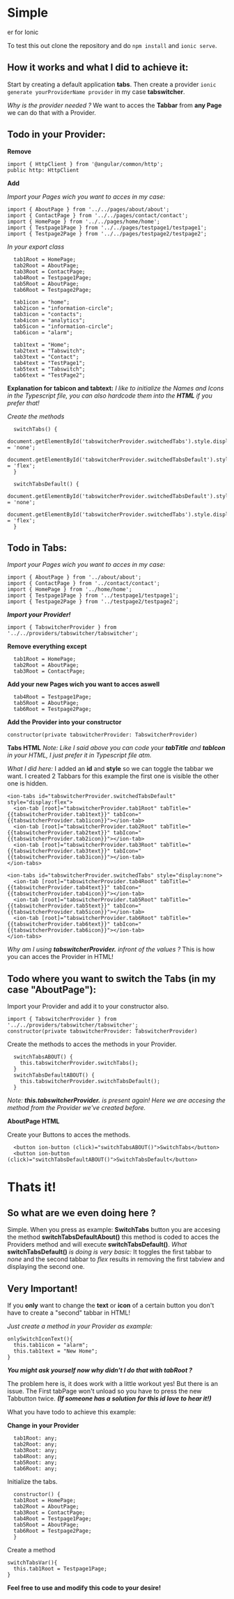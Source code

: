 # Simple 





er for Ionic

To test this out clone the repository and do `npm install` and `ionic serve`.


## How it works and what I did to achieve it:

Start by creating a default application **tabs**.
Then create a provider `ionic generate yourProviderName provider` in my case **tabswitcher**. 

*Why is the provider needed ?* We want to acces the **Tabbar** from **any Page** we can do that with a Provider.


## Todo in your Provider:

**Remove**
```
import { HttpClient } from '@angular/common/http';
public http: HttpClient
```

**Add**

*Import your Pages wich you want to acces in my case:*
```
import { AboutPage } from '../../pages/about/about';
import { ContactPage } from '../../pages/contact/contact';
import { HomePage } from '../../pages/home/home';
import { Testpage1Page } from '../../pages/testpage1/testpage1';
import { Testpage2Page } from '../../pages/testpage2/testpage2';
```

*In your export class*
```
  tab1Root = HomePage;
  tab2Root = AboutPage;
  tab3Root = ContactPage;
  tab4Root = Testpage1Page;
  tab5Root = AboutPage;
  tab6Root = Testpage2Page;

  tab1icon = "home";
  tab2icon = "information-circle";
  tab3icon = "contacts";
  tab4icon = "analytics";
  tab5icon = "information-circle";
  tab6icon = "alarm";

  tab1text = "Home";
  tab2text = "Tabswitch";
  tab3text = "Contact";
  tab4text = "TestPage1";
  tab5text = "Tabswitch";
  tab6text = "TestPage2";
```
**Explanation for tabicon and tabtext:**
*I like to initialize the Names and Icons in the Typescript file, you can also hardcode them into the **HTML** if you prefer that!*

*Create the methods*
```
  switchTabs() {
    document.getElementById('tabswitcherProvider.switchedTabs').style.display = 'none';
    document.getElementById('tabswitcherProvider.switchedTabsDefault').style.display = 'flex';
  }

  switchTabsDefault() {
    document.getElementById('tabswitcherProvider.switchedTabsDefault').style.display = 'none';
    document.getElementById('tabswitcherProvider.switchedTabs').style.display = 'flex';
  }
```


## Todo in Tabs:

*Import your Pages wich you want to acces in my case:*
```
import { AboutPage } from '../about/about';
import { ContactPage } from '../contact/contact';
import { HomePage } from '../home/home';
import { Testpage1Page } from '../testpage1/testpage1';
import { Testpage2Page } from '../testpage2/testpage2';
```

***Import your Provider!***
```
import { TabswitcherProvider } from '../../providers/tabswitcher/tabswitcher';
```

**Remove everything except**
```
  tab1Root = HomePage;
  tab2Root = AboutPage;
  tab3Root = ContactPage;
```

**Add your new Pages wich you want to acces aswell**
```
  tab4Root = Testpage1Page;
  tab5Root = AboutPage;
  tab6Root = Testpage2Page;
```

**Add the Provider into your constructor**
```
constructor(private tabswitcherProvider: TabswitcherProvider)
```

**Tabs HTML**
*Note: Like I said above you can code your **tabTitle** and **tabIcon** in your HTML, I just prefer it in Typescript file atm.*

*What I did here:*
I added an **id** and **style** so we can toggle the tabbar we want. I created 2 Tabbars for this example the first one is visible the other one is hidden.

```
<ion-tabs id="tabswitcherProvider.switchedTabsDefault" style="display:flex">
  <ion-tab [root]="tabswitcherProvider.tab1Root" tabTitle="{{tabswitcherProvider.tab1text}}" tabIcon="{{tabswitcherProvider.tab1icon}}"></ion-tab>
  <ion-tab [root]="tabswitcherProvider.tab2Root" tabTitle="{{tabswitcherProvider.tab2text}}" tabIcon="{{tabswitcherProvider.tab2icon}}"></ion-tab>
  <ion-tab [root]="tabswitcherProvider.tab3Root" tabTitle="{{tabswitcherProvider.tab3text}}" tabIcon="{{tabswitcherProvider.tab3icon}}"></ion-tab>
</ion-tabs>

<ion-tabs id="tabswitcherProvider.switchedTabs" style="display:none">
  <ion-tab [root]="tabswitcherProvider.tab4Root" tabTitle="{{tabswitcherProvider.tab4text}}" tabIcon="{{tabswitcherProvider.tab4icon}}"></ion-tab>
  <ion-tab [root]="tabswitcherProvider.tab5Root" tabTitle="{{tabswitcherProvider.tab5text}}" tabIcon="{{tabswitcherProvider.tab5icon}}"></ion-tab>
  <ion-tab [root]="tabswitcherProvider.tab6Root" tabTitle="{{tabswitcherProvider.tab6text}}" tabIcon="{{tabswitcherProvider.tab6icon}}"></ion-tab>
</ion-tabs>
```
*Why am I using* ***tabswitcherProvider.*** *infront of the values ?* This is how you can acces the Provider in HTML!


## Todo where you want to switch the Tabs (in my case "AboutPage"):

Import your Provider and add it to your constructor also.
```
import { TabswitcherProvider } from '../../providers/tabswitcher/tabswitcher';
constructor(private tabswitcherProvider: TabswitcherProvider)
```

Create the methods to acces the methods in your Provider.
```
  switchTabsABOUT() {
    this.tabswitcherProvider.switchTabs();
  }
  switchTabsDefaultABOUT() {
    this.tabswitcherProvider.switchTabsDefault();
  }
```
*Note: **this.tabswitcherProvider.** is present again! Here we are accesing the method from the Provider we've created before.*

**AboutPage HTML**

Create your Buttons to acces the methods.
```
  <button ion-button (click)="switchTabsABOUT()">SwitchTabs</button>
  <button ion-button (click)="switchTabsDefaultABOUT()">SwitchTabsDefault</button>
```

# Thats it!

## So what are we even doing here ?

Simple. When you press as example: **SwitchTabs** button you are accesing the method **switchTabsDefaultAbout()** this method is coded to acces the Providers method and will execute **switchTabsDefault()**. 
*What* **switchTabsDefault()** *is doing is very basic:*
It toggles the first tabbar to *none* and the second tabbar to *flex* results in removing the first tabview and displaying the second one.

## Very Important!

If you **only** want to change the **text** or **icon** of a certain button you don't have to create a "second" tabbar in HTML!

*Just create a method in your Provider as example:*

```
onlySwitchIconText(){
  this.tab1icon = "alarm";
  this.tab1text = "New Home";
}
```

***You might ask yourself now why didn't I do that with tabRoot ?***

The problem here is, it does work with a little workout yes! But there is an issue. The First tabPage won't unload so you have to press the new Tabbutton twice. ***(If someone has a solution for this id love to hear it!)***

What you have todo to achieve this example: 

**Change in your Provider**
```
  tab1Root: any;
  tab2Root: any;
  tab3Root: any;
  tab4Root: any;
  tab5Root: any;
  tab6Root: any;
 ```
Initialize the tabs.
```
  constructor() {
  tab1Root = HomePage;
  tab2Root = AboutPage;
  tab3Root = ContactPage;
  tab4Root = Testpage1Page;
  tab5Root = AboutPage;
  tab6Root = Testpage2Page;
  }
```

Create a method
```
switchTabsVar(){
  this.tab1Root = Testpage1Page;
}
```


**Feel free to use and modify this code to your desire!**
